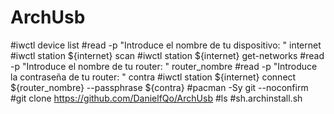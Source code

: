 # ArchUsb
#iwctl device list
#read -p "Introduce el nombre de tu dispositivo: " internet
#iwctl station ${internet} scan
#iwctl station ${internet} get-networks
#read -p "Introduce el nombre de tu router: " router_nombre
#read -p "Introduce la contraseña de tu router: " contra
#iwctl station ${internet} connect ${router_nombre} --passphrase ${contra}
#pacman -Sy git --noconfirm
#git clone https://github.com/DanielfQo/ArchUsb
#ls
#sh.archinstall.sh
